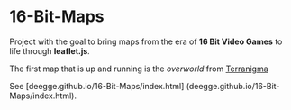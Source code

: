 16-Bit-Maps
===========
Project with the goal to bring maps from the era of __16 Bit Video Games__ to life through __leaflet.js__.

The first map that is up and running is the _overworld_ from [Terranigma](http://en.wikipedia.org/wiki/Terranigma "Terranigma on Wikipedia")

See [deegge.github.io/16-Bit-Maps/index.html] (deegge.github.io/16-Bit-Maps/index.html).
